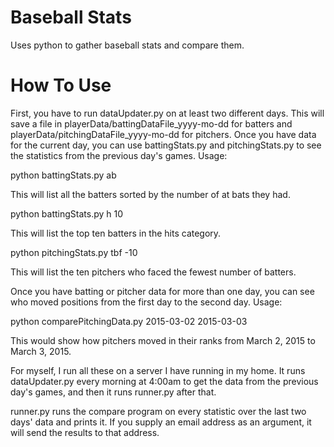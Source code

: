 # Baseball Stats 
Uses python to gather baseball stats and compare them.

# How To Use
First, you have to run dataUpdater.py on at least two different days. This will save a file in playerData/battingDataFile_yyyy-mo-dd for batters and playerData/pitchingDataFile_yyyy-mo-dd for pitchers.
Once you have data for the current day, you can use battingStats.py and pitchingStats.py to see the statistics from the previous day's games.
Usage:

python battingStats.py ab

This will list all the batters sorted by the number of at bats they had.


python battingStats.py h 10

This will list the top ten batters in the hits category.


python pitchingStats.py tbf -10

This will list the ten pitchers who faced the fewest number of batters.


Once you have batting or pitcher data for more than one day, you can see who moved positions from the first day to the second day.
Usage:

python comparePitchingData.py 2015-03-02 2015-03-03


This would show how pitchers moved in their ranks from March 2, 2015 to March 3, 2015.

For myself, I run all these on a server I have running in my home. It runs dataUpdater.py every morning at 4:00am to get the data from the previous day's games, and then it runs runner.py after that.

runner.py runs the compare program on every statistic over the last two days' data and prints it. If you supply an email address as an argument, it will send the results to that address.
